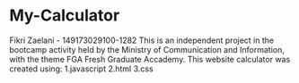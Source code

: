 # My-Calculator
Fikri Zaelani - 149173029100-1282
This is an independent project in the bootcamp activity held by the Ministry of Communication and Information, with the theme FGA Fresh Graduate Accademy. This website calculator was created using:
1.javascript 
2.html 
3.css
